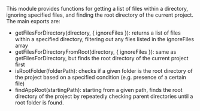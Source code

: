 This module provides functions for getting a list of files within a directory, ignoring specified files, and finding the root directory of the current project. The main exports are:

- getFilesForDirectory(directory, { ignoreFiles }): returns a list of files within a specified directory, filtering out any files listed in the ignoreFiles array
- getFilesForDirectoryFromRoot(directory, { ignoreFiles }): same as getFilesForDirectory, but finds the root directory of the current project first
- isRootFolder(folderPath): checks if a given folder is the root directory of the project based on a specified condition (e.g. presence of a certain file)
- findAppRoot(startingPath): starting from a given path, finds the root directory of the project by repeatedly checking parent directories until a root folder is found.